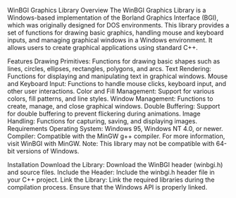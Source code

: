 WinBGI Graphics Library
Overview
The WinBGI Graphics Library is a Windows-based implementation of the Borland Graphics Interface (BGI), which was originally designed for DOS environments. This library provides a set of functions for drawing basic graphics, handling mouse and keyboard inputs, and managing graphical windows in a Windows environment. It allows users to create graphical applications using standard C++.

Features
Drawing Primitives: Functions for drawing basic shapes such as lines, circles, ellipses, rectangles, polygons, and arcs.
Text Rendering: Functions for displaying and manipulating text in graphical windows.
Mouse and Keyboard Input: Functions to handle mouse clicks, keyboard input, and other user interactions.
Color and Fill Management: Support for various colors, fill patterns, and line styles.
Window Management: Functions to create, manage, and close graphical windows.
Double Buffering: Support for double buffering to prevent flickering during animations.
Image Handling: Functions for capturing, saving, and displaying images.
Requirements
Operating System: Windows 95, Windows NT 4.0, or newer.
Compiler: Compatible with the MinGW g++ compiler. For more information, visit WinBGI with MinGW.
Note: This library may not be compatible with 64-bit versions of Windows.

Installation
Download the Library: Download the WinBGI header (winbgi.h) and source files.
Include the Header: Include the winbgi.h header file in your C++ project.
Link the Library: Link the required libraries during the compilation process. Ensure that the Windows API is properly linked.

